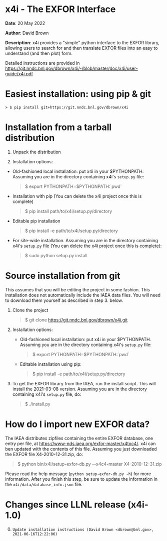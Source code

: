x4i - The EXFOR Interface
=========================

**Date**:   20 May 2022

**Author**: David Brown

**Description**:
x4i provides a "simple" python interface to the EXFOR library, allowing users to
search for and then translate EXFOR files into an easy to understand (and then plot) form.

Detailed instructions are provided in https://git.nndc.bnl.gov/dbrown/x4i/-/blob/master/doc/x4i/user-guide/x4i.pdf



Easiest installation: using pip & git
=====================================

    > $ pip install git+https://git.nndc.bnl.gov/dbrown/x4i



Installation from a tarball distribution
========================================

1. Unpack the distribution

2. Installation options:
  * Old-fashioned local installation: put x4i in your $PYTHONPATH.  Assuming you are in the directory containing x4i's `setup.py` file:
    > $ export PYTHONPATH=$PYTHONPATH:\`pwd\`

  * Installation with pip (You can delete the x4i project once this is complete)
      > $ pip install path/to/x4i/setup.py/directory

  * Editable pip installation
      > $ pip install -e path/to/x4i/setup.py/directory

  * For site-wide installation.  Assuming you are in the directory containing x4i's `setup.py` file (You can delete the x4i project once this is complete):
      > $ sudo python setup.py install



Source installation from git
============================
This assumes that you will be editing the project in some fashion.
This installation does not automatically include the IAEA data files.
You will need to download them yourself as described in step 3. below.

1. Clone the project
   > $ git clone https://git.nndc.bnl.gov/dbrown/x4i.git

2. Installation options:
   * Old-fashioned local installation: put x4i in your $PYTHONPATH.  Assuming you are in the directory containing x4i's `setup.py` file:
     > $ export PYTHONPATH=$PYTHONPATH:\`pwd\`

   * Editable installation using pip:
     > $ pip install -e path/to/x4i/setup.py/directory

3. To get the EXFOR library from the IAEA, run the install script.  This will install the 2021-03-08 version.  Assuming you are in the directory containing x4i's `setup.py` file, do:
   > $ ./install.py



How do I import new EXFOR data?
===============================
The IAEA distributes zipfiles containing the entire EXFOR database, one entry per file, at https://www-nds.iaea.org/exfor-master/x4toc4/.
x4i can ben updated with the contents of this file.  Assuming you just downloaded the EXFOR file X4-2010-12-31.zip,
do:

> $ python bin/x4i/setup-exfor-db.py --x4c4-master X4-2010-12-31.zip

Please read the help message (`python setup-exfor-db.py -h`) for more information.  After you finish this step,
be sure to update the information in the `x4i/data/database_info.json` file.



Changes since LLNL release (x4i-1.0)
====================================

0.     Update installation instructions (David Brown <dbrown@bnl.gov>, 2021-06-16T12:22:06)
